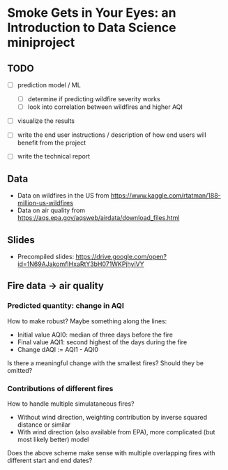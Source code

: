 # Smoke Gets in Your Eyes: an Introduction to Data Science miniproject

## TODO

- [ ] prediction model / ML
    - [ ] determine if predicting wildfire severity works
    - [ ] look into correlation between wildfires and higher AQI

- [ ] visualize the results

- [ ] write the end user instructions / description of how end users will benefit from the project

- [ ] write the technical report


## Data

+ Data on wildfires in the US from https://www.kaggle.com/rtatman/188-million-us-wildfires
+ Data on air quality from https://aqs.epa.gov/aqsweb/airdata/download_files.html

## Slides

+ Precompiled slides: https://drive.google.com/open?id=1N69AJakomfIHxaRtY3bH071WKPjhyiVY

## Fire data -> air quality

### Predicted quantity: change in AQI

How to make robust? Maybe something along the lines:

+ Initial value AQI0: median of three days before the fire
+ Final value AQI1: second highest of the days during the fire
+ Change dAQI := AQI1 - AQI0

Is there a meaningful change with the smallest fires? Should they be omitted?

### Contributions of different fires

How to handle multiple simulataneous fires?

+ Without wind direction, weighting contribution by inverse squared distance or similar 
+ With wind direction (also available from EPA), more complicated (but most likely better) model

Does the above scheme make sense with multiple overlapping fires with different start and end dates?
